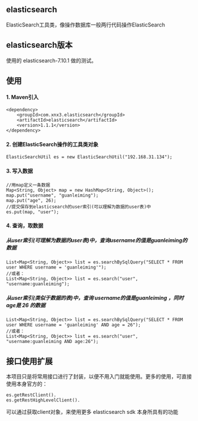## elasticsearch
ElasticSearch工具类，像操作数据库一般两行代码操作ElasticSearch

## elasticsearch版本
使用的 elasticsearch-7.10.1 做的测试。

## 使用
#### 1. Maven引入
````
<dependency>
	<groupId>com.xnx3.elasticsearch</groupId>
	<artifactId>elasticsearch</artifactId>
	<version>1.1.1</version>
</dependency>
````

#### 2. 创建ElasticSearch操作的工具类对象
````
ElasticSearchUtil es = new ElasticSearchUtil("192.168.31.134");
````

#### 3. 写入数据
````
//用map定义一条数据
Map<String, Object> map = new HashMap<String, Object>();
map.put("username", "guanleiming");
map.put("age", 26);
//提交保存到elasticsearch的user索引(可以理解为数据的user表)中
es.put(map, "user");
````

#### 4. 查询，取数据

##### 从user索引(可理解为数据的user表)中，查询username的值是guanleiming的数据
````
List<Map<String, Object>> list = es.searchBySqlQuery("SELECT * FROM user WHERE username = 'guanleiming'");
//或者：
List<Map<String, Object>> list = es.search("user", "username:guanleiming");
````

##### 从user索引(类似于数据的表)中，查询 username的值是guanleiming ，同时 age是 26 的数据
````
List<Map<String, Object>> list = es.searchBySqlQuery("SELECT * FROM user WHERE username = 'guanleiming' AND age = 26");
//或者：
List<Map<String, Object>> list = es.search("user", "username:guanleiming AND age:26");
````

## 接口使用扩展
本项目只是将常用接口进行了封装，以便不用入门就能使用。更多的使用，可直接使用本身官方的：
````
es.getRestClient().
es.getRestHighLevelClient().
````
可以通过获取client对象，来使用更多 elasticsearch sdk 本身所具有的功能